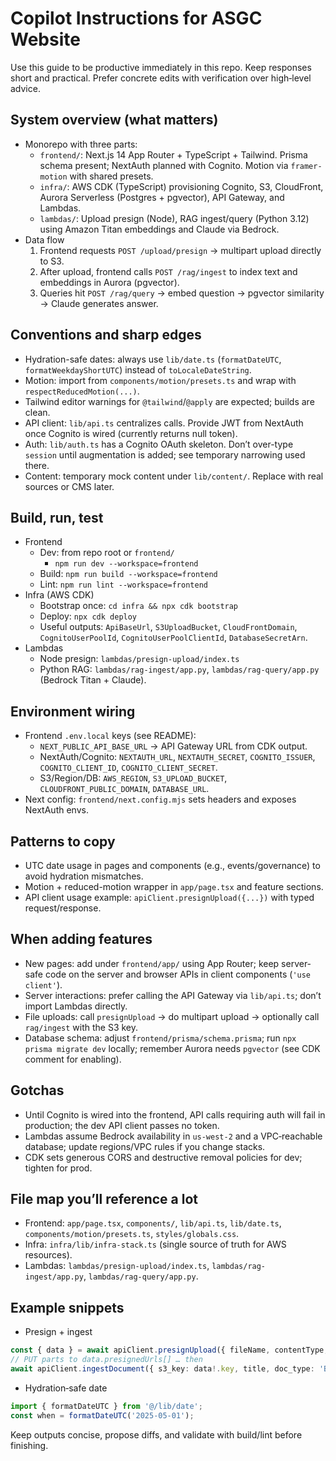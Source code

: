 # Copilot Instructions for ASGC Website

Use this guide to be productive immediately in this repo. Keep responses short and practical. Prefer concrete edits with verification over high‑level advice.

## System overview (what matters)
- Monorepo with three parts:
  - `frontend/`: Next.js 14 App Router + TypeScript + Tailwind. Prisma schema present; NextAuth planned with Cognito. Motion via `framer-motion` with shared presets.
  - `infra/`: AWS CDK (TypeScript) provisioning Cognito, S3, CloudFront, Aurora Serverless (Postgres + pgvector), API Gateway, and Lambdas.
  - `lambdas/`: Upload presign (Node), RAG ingest/query (Python 3.12) using Amazon Titan embeddings and Claude via Bedrock.
- Data flow
  1) Frontend requests `POST /upload/presign` → multipart upload directly to S3.
  2) After upload, frontend calls `POST /rag/ingest` to index text and embeddings in Aurora (pgvector).
  3) Queries hit `POST /rag/query` → embed question → pgvector similarity → Claude generates answer.

## Conventions and sharp edges
- Hydration-safe dates: always use `lib/date.ts` (`formatDateUTC`, `formatWeekdayShortUTC`) instead of `toLocaleDateString`.
- Motion: import from `components/motion/presets.ts` and wrap with `respectReducedMotion(...)`.
- Tailwind editor warnings for `@tailwind`/`@apply` are expected; builds are clean.
- API client: `lib/api.ts` centralizes calls. Provide JWT from NextAuth once Cognito is wired (currently returns null token).
- Auth: `lib/auth.ts` has a Cognito OAuth skeleton. Don’t over-type `session` until augmentation is added; see temporary narrowing used there.
- Content: temporary mock content under `lib/content/`. Replace with real sources or CMS later.

## Build, run, test
- Frontend
  - Dev: from repo root or `frontend/`
    - `npm run dev --workspace=frontend`
  - Build: `npm run build --workspace=frontend`
  - Lint: `npm run lint --workspace=frontend`
- Infra (AWS CDK)
  - Bootstrap once: `cd infra && npx cdk bootstrap`
  - Deploy: `npx cdk deploy`
  - Useful outputs: `ApiBaseUrl`, `S3UploadBucket`, `CloudFrontDomain`, `CognitoUserPoolId`, `CognitoUserPoolClientId`, `DatabaseSecretArn`.
- Lambdas
  - Node presign: `lambdas/presign-upload/index.ts`
  - Python RAG: `lambdas/rag-ingest/app.py`, `lambdas/rag-query/app.py` (Bedrock Titan + Claude).

## Environment wiring
- Frontend `.env.local` keys (see README):
  - `NEXT_PUBLIC_API_BASE_URL` → API Gateway URL from CDK output.
  - NextAuth/Cognito: `NEXTAUTH_URL`, `NEXTAUTH_SECRET`, `COGNITO_ISSUER`, `COGNITO_CLIENT_ID`, `COGNITO_CLIENT_SECRET`.
  - S3/Region/DB: `AWS_REGION`, `S3_UPLOAD_BUCKET`, `CLOUDFRONT_PUBLIC_DOMAIN`, `DATABASE_URL`.
- Next config: `frontend/next.config.mjs` sets headers and exposes NextAuth envs.

## Patterns to copy
- UTC date usage in pages and components (e.g., events/governance) to avoid hydration mismatches.
- Motion + reduced-motion wrapper in `app/page.tsx` and feature sections.
- API client usage example: `apiClient.presignUpload({...})` with typed request/response.

## When adding features
- New pages: add under `frontend/app/` using App Router; keep server-safe code on the server and browser APIs in client components (`'use client'`).
- Server interactions: prefer calling the API Gateway via `lib/api.ts`; don’t import Lambdas directly.
- File uploads: call `presignUpload` → do multipart upload → optionally call `rag/ingest` with the S3 key.
- Database schema: adjust `frontend/prisma/schema.prisma`; run `npx prisma migrate dev` locally; remember Aurora needs `pgvector` (see CDK comment for enabling).

## Gotchas
- Until Cognito is wired into the frontend, API calls requiring auth will fail in production; the dev API client passes no token.
- Lambdas assume Bedrock availability in `us-west-2` and a VPC‑reachable database; update regions/VPC rules if you change stacks.
- CDK sets generous CORS and destructive removal policies for dev; tighten for prod.

## File map you’ll reference a lot
- Frontend: `app/page.tsx`, `components/`, `lib/api.ts`, `lib/date.ts`, `components/motion/presets.ts`, `styles/globals.css`.
- Infra: `infra/lib/infra-stack.ts` (single source of truth for AWS resources).
- Lambdas: `lambdas/presign-upload/index.ts`, `lambdas/rag-ingest/app.py`, `lambdas/rag-query/app.py`.

## Example snippets
- Presign + ingest
```ts
const { data } = await apiClient.presignUpload({ fileName, contentType, fileSize, partCount });
// PUT parts to data.presignedUrls[] … then
await apiClient.ingestDocument({ s3_key: data!.key, title, doc_type: 'BYLAWS' });
```
- Hydration‑safe date
```ts
import { formatDateUTC } from '@/lib/date';
const when = formatDateUTC('2025-05-01');
```

Keep outputs concise, propose diffs, and validate with build/lint before finishing.
